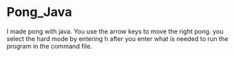 # Pong_Java
I made pong with java. You use the arrow keys to move the right pong. you select the hard mode by entering h after you enter what is needed to run the program in the command file. 
